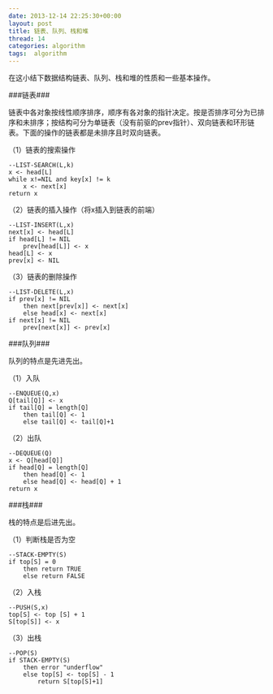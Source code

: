 ```yaml
---
date: 2013-12-14 22:25:30+00:00
layout: post
title: 链表、队列、栈和堆
thread: 14
categories: algorithm
tags:  algorithm
---
```


在这小结下数据结构链表、队列、栈和堆的性质和一些基本操作。

###链表###

链表中各对象按线性顺序排序，顺序有各对象的指针决定。按是否排序可分为已排序和未排序；按结构可分为单链表（没有前驱的prev指针）、双向链表和环形链表。下面的操作的链表都是未排序且时双向链表。

（1）链表的搜索操作

	--LIST-SEARCH(L,k)
	x <- head[L]
	while x!=NIL and key[x] != k
		x <- next[x]
	return x

（2）链表的插入操作（将x插入到链表的前端）

	--LIST-INSERT(L,x)
	next[x] <- head[L]
	if head[L] != NIL
		prev[head[L]] <- x
	head[L] <- x
	prev[x] <- NIL

（3）链表的删除操作

	--LIST-DELETE(L,x)
	if prev[x] != NIL
		then next[prev[x]] <- next[x]
		else head[x] <- next[x]
	if next[x] != NIL
		prev[next[x]] <- prev[x]

###队列###

队列的特点是先进先出。

（1）入队

	--ENQUEUE(Q,x)
	Q[tail[Q]] <- x
	if tail[Q] = length[Q]
		then tail[Q] <- 1
		else tail[Q] <- tail[Q]+1


（2）出队

	--DEQUEUE(Q)
	x <- Q[head[Q]]
	if head[Q] = length[Q]
		then head[Q] <- 1
		else head[Q] <- head[Q] + 1
	return x

###栈###

栈的特点是后进先出。

（1）判断栈是否为空

	--STACK-EMPTY(S)
	if top[S] = 0
		then return TRUE
		else return FALSE

（2）入栈

	--PUSH(S,x)
	top[S] <- top [S] + 1
	S[top[S]] <- x

（3）出栈

	--POP(S)
	if STACK-EMPTY(S)
		then error "underflow"
		else top[S] <- top[S] - 1
			return S[top[S]+1]

